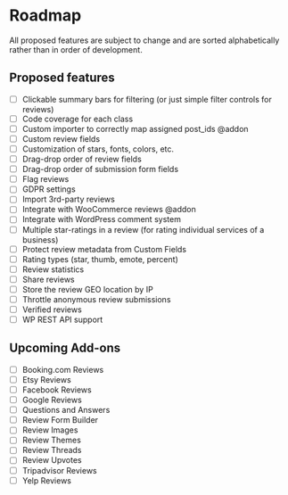 # Roadmap

All proposed features are subject to change and are sorted alphabetically rather than in order of development.

## Proposed features

- [ ] Clickable summary bars for filtering (or just simple filter controls for reviews)
- [ ] Code coverage for each class
- [ ] Custom importer to correctly map assigned post_ids @addon
- [ ] Custom review fields
- [ ] Customization of stars, fonts, colors, etc.
- [ ] Drag-drop order of review fields
- [ ] Drag-drop order of submission form fields
- [ ] Flag reviews
- [ ] GDPR settings
- [ ] Import 3rd-party reviews
- [ ] Integrate with WooCommerce reviews @addon
- [ ] Integrate with WordPress comment system
- [ ] Multiple star-ratings in a review (for rating individual services of a business)
- [ ] Protect review metadata from Custom Fields
- [ ] Rating types (star, thumb, emote, percent)
- [ ] Review statistics
- [ ] Share reviews
- [ ] Store the review GEO location by IP
- [ ] Throttle anonymous review submissions
- [ ] Verified reviews
- [ ] WP REST API support

## Upcoming Add-ons

- [ ] Booking.com Reviews
- [ ] Etsy Reviews
- [ ] Facebook Reviews
- [ ] Google Reviews
- [ ] Questions and Answers
- [ ] Review Form Builder
- [ ] Review Images
- [ ] Review Themes
- [ ] Review Threads
- [ ] Review Upvotes
- [ ] Tripadvisor Reviews
- [ ] Yelp Reviews
